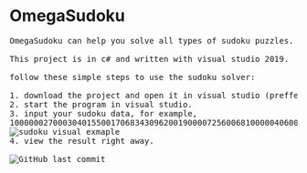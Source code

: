 # OmegaSudoku
<pre>
OmegaSudoku can help you solve all types of sudoku puzzles.

This project is in c# and written with visual studio 2019.

follow these simple steps to use the sudoku solver:

1. download the project and open it in visual studio (preffered 2019).
2. start the program in visual studio.
3. input your sudoku data, for example,
100000027000304015500170683430962001900007256006810000040600030012043500058001000 will look like this:
<img alt="sudoku visual exmaple" src="https://cdn.discordapp.com/attachments/756025558781132841/1058152945222426696/image.png">
4. view the result right away.

<img alt="GitHub last commit" src="https://img.shields.io/github/last-commit/jonyplayz/OmegaSudoku?style=for-the-badge">
<pre/>
